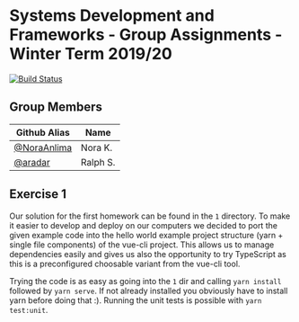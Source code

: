 # Systems Development and Frameworks - Group Assignments - Winter Term 2019/20

[![Build Status](https://travis-ci.org/NoraAnlima/Systems-Development-and-Frameworks.svg?branch=master)](https://travis-ci.org/NoraAnlima/Systems-Development-and-Frameworks)

## Group Members

| Github Alias                                         | Name         |
| ---------------------------------------------------- | ------------ |
| [@NoraAnlima](https://github.com/NoraAnlima)         | Nora K.      |
| [@aradar](https://github.com/aradar)                 | Ralph S.     |

## Exercise 1
Our solution for the first homework can be found in the `1` directory. 
To make it easier to develop and deploy on our computers we decided to port
the given example code into the hello world example project structure (yarn + 
single file components) of the vue-cli project. This allows us to manage 
dependencies easily and gives us also the opportunity to try TypeScript as this
is a preconfigured choosable variant from the vue-cli tool.

Trying the code is as easy as going into the `1` dir and calling 
`yarn install` followed by `yarn serve`. If not already installed you obviously
have to install yarn before doing that :). Running the unit tests is possible with 
`yarn test:unit`.